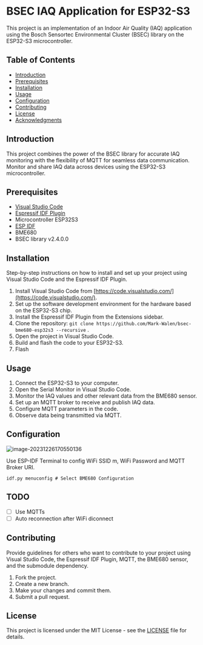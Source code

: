 # BSEC IAQ Application for ESP32-S3

This project is an implementation of an Indoor Air Quality (IAQ) application using the Bosch Sensortec Environmental Cluster (BSEC) library on the ESP32-S3 microcontroller.

## Table of Contents

- [Introduction](#introduction)
- [Prerequisites](#prerequisites)
- [Installation](#installation)
- [Usage](#usage)
- [Configuration](#configuration)
- [Contributing](#contributing)
- [License](#license)
- [Acknowledgments](#acknowledgments)

## Introduction

This project combines the power of the BSEC library for accurate IAQ monitoring with the flexibility of MQTT for seamless data communication. Monitor and share IAQ data across devices using the ESP32-S3 microcontroller.

## Prerequisites

- [Visual Studio Code](https://code.visualstudio.com/)
- [Espressif IDF Plugin](https://marketplace.visualstudio.com/items?itemName=espressif.esp-idf-extension)
- Microcontroller ESP32S3
- [ESP IDF](https://docs.espressif.com/projects/esp-idf/zh_CN/latest/esp32s3/get-started/index.html)
- BME680
- BSEC library v2.4.0.0

## Installation

Step-by-step instructions on how to install and set up your project using Visual Studio Code and the Espressif IDF Plugin.

1. Install Visual Studio Code from [https://code.visualstudio.com/](https://code.visualstudio.com/).
2. Set up the software development environment for the hardware based on the ESP32-S3 chip.
3. Install the Espressif IDF Plugin from the Extensions sidebar.
4. Clone the repository: `git clone https://github.com/Mark-Walen/bsec-bme680-esp32s3 --recursive` .
5. Open the project in Visual Studio Code.
6. Build and flash the code to your ESP32-S3.
7. Flash


## Usage

1. Connect the ESP32-S3 to your computer.
2. Open the Serial Monitor in Visual Studio Code.
3. Monitor the IAQ values and other relevant data from the BME680 sensor.
4. Set up an MQTT broker to receive and publish IAQ data.
5. Configure MQTT parameters in the code.
6. Observe data being transmitted via MQTT.

## Configuration

![image-20231226170550136](D:\git\esp32-s3\bsec-bme680-esp32\img\project_config.png)

Use ESP-IDF Terminal to config WiFi SSID m, WiFi Password and MQTT Broker URI.

```shell
idf.py menuconfig # Select BME680 Configuration
```

## TODO

- [ ] Use MQTTs
- [ ] Auto reconnection after WiFi diconnect

## Contributing

Provide guidelines for others who want to contribute to your project using Visual Studio Code, the Espressif IDF Plugin, MQTT, the BME680 sensor, and the submodule dependency.

1. Fork the project.
2. Create a new branch.
3. Make your changes and commit them.
4. Submit a pull request.

## License

This project is licensed under the MIT License - see the [LICENSE](https://github.com/Mark-Walen/bsec-bme680-esp32s3/LICENSE) file for details.
